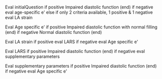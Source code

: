 Eval initialQuestion
    if positive
        Impaired diastolic function (end)
    if negative
        eval age-specific e'
    else if only 2 criteria available, 1 positive & 1 negative
        eval LA strain

Eval Age specific e'
    if positive
        Impaired diastolic function with normal filling (end)
    if negative
        Normal diastolic function (end)

Eval LA strain
    if positive
        eval LARS
    if negative
        eval Age specific e'

Eval LARS
    if positive
        Impaired diastolic function (end)
    if negative
        eval supplementary parameters

Eval supplementary parameters
    if positive
        Impaired diastolic function (end)
    if negative
        eval Age specific e'